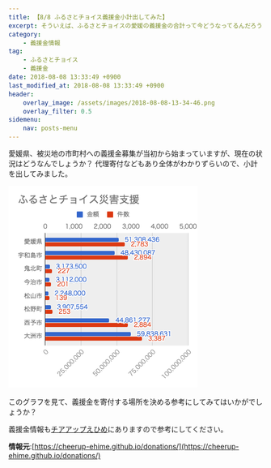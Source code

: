 ```yaml
---
title: 【8/8 ふるさとチョイス義援金小計出してみた】
excerpt: そういえば、ふるさとチョイスの愛媛の義援金の合計って今どうなってるんだろう？
category:
    - 義援金情報
tag:
    - ふるさとチョイス
    - 義援金
date: 2018-08-08 13:33:49 +0900
last_modified_at: 2018-08-08 13:33:49 +0900 
header:
    overlay_image: /assets/images/2018-08-08-13-34-46.png
    overlay_filter: 0.5
sidemenu:
    nav: posts-menu
---
```


愛媛県、被災地の市町村への義援金募集が当初から始まっていますが、現在の状況はどうなんでしょうか？
代理寄付などもあり全体がわかりずらいので、小計を出してみました。

![/assets/images/2018-08-08-13-34-46.png](/assets/images/2018-08-08-13-34-46.png)

このグラフを見て、義援金を寄付する場所を決める参考にしてみてはいかがでしょうか？

義援金情報も[チアアップえひめ](https://cheerup-ehime.github.io/donations/)にありますので参考にしてください。


**情報元**:[https://cheerup-ehime.github.io/donations/](https://cheerup-ehime.github.io/donations/)
